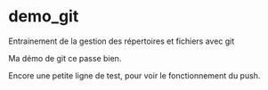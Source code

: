 # demo_git
Entrainement de la gestion des répertoires et fichiers avec git

Ma démo de git ce passe bien.

Encore une petite ligne de test, pour voir le fonctionnement du push.
